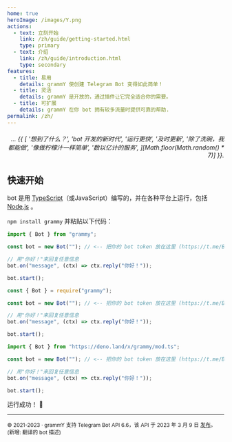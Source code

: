 ```yaml
---
home: true
heroImage: /images/Y.png
actions:
  - text: 立刻开始
    link: /zh/guide/getting-started.html
    type: primary
  - text: 介绍
    link: /zh/guide/introduction.html
    type: secondary
features:
  - title: 易用
    details: grammY 使创建 Telegram Bot 变得如此简单！
  - title: 灵活
    details: grammY 是开放的，通过插件让它完全适合你的需要。
  - title: 可扩展
    details: grammY 在你 bot 拥有较多流量时提供可靠的帮助.
permalink: /zh/
---
```


<h6 align="right">… {{ [
  '想到了什么？',
  'bot 开发的新时代',
  '运行更快',
  '及时更新',
  '除了洗碗，我都能做',
  '像做柠檬汁一样简单',
  '数以亿计的服务',
][Math.floor(Math.random() * 7)] }}.</h6>

## 快速开始

bot 是用 [TypeScript](https://www.typescriptlang.org)（或JavaScript）编写的，并在各种平台上运行，包括 [Node.js](https://nodejs.org) 。

`npm install grammy` 并粘贴以下代码：

<CodeGroup>
  <CodeGroupItem title="TypeScript" active>

```ts
import { Bot } from "grammy";

const bot = new Bot(""); // <-- 把你的 bot token 放在这里 (https://t.me/BotFather)

// 用"你好！"来回复任意信息
bot.on("message", (ctx) => ctx.reply("你好！"));

bot.start();
```

</CodeGroupItem>
 <CodeGroupItem title="JavaScript">

```js
const { Bot } = require("grammy");

const bot = new Bot(""); // <-- 把你的 bot token 放在这里 (https://t.me/BotFather)

// 用"你好！"来回复任意信息
bot.on("message", (ctx) => ctx.reply("你好！"));

bot.start();
```

</CodeGroupItem>
 <CodeGroupItem title="Deno">

```ts
import { Bot } from "https://deno.land/x/grammy/mod.ts";

const bot = new Bot(""); // <-- 把你的 bot token 放在这里 (https://t.me/BotFather)

// 用"你好！"来回复任意信息
bot.on("message", (ctx) => ctx.reply("你好！"));

bot.start();
```

</CodeGroupItem>
</CodeGroup>

运行成功！ :tada:

---

<ClientOnly>
  <ThankYou :s="['感谢 ', 'Someone', ' 成为 grammY 的贡献者。']" />
</ClientOnly>

<div style="font-size: 0.75rem;">

© 2021-2023 &middot; grammY 支持 Telegram Bot API 6.6，该 API 于 2023 年 3 月 9 日 [发布](https://core.telegram.org/bots/api#march-9-2023)。
(新增: 翻译的 bot 描述)

</div>
